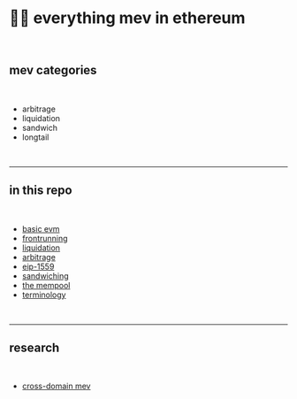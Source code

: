 # 🏴‍☠️ everything mev in ethereum

<br>

## mev categories

<br>

* arbitrage
* liquidation
* sandwich  
* longtail

<br>

---

## in this repo

<br>

* [basic evm](https://github.com/bt3gl-labs/1337_mev_toolkit/blob/main/MEV_on_Ethereum/evm-knowledge.md)
* [frontrunning](https://github.com/bt3gl-labs/1337_mev_toolkit/blob/main/MEV_on_Ethereum/frontrunning.md)
* [liquidation](https://github.com/bt3gl-labs/1337_mev_toolkit/blob/main/MEV_on_Ethereum/liquidations.md)
* [arbitrage](https://github.com/bt3gl-labs/1337_mev_toolkit/blob/main/MEV_on_Ethereum/arbitrage.md)
* [eip-1559](https://github.com/bt3gl-labs/1337_mev_toolkit/blob/main/MEV_on_Ethereum/eip-1559.md)
* [sandwiching](https://github.com/bt3gl-labs/1337_mev_toolkit/blob/main/MEV_on_Ethereum/sandwiching.md)
* [the mempool](https://github.com/bt3gl-labs/1337_mev_toolkit/blob/main/MEV_on_Ethereum/mempool.md)
* [terminology](https://github.com/bt3gl-labs/1337_mev_toolkit/blob/main/MEV_on_Ethereum/terminology.md)



<br>

---

## research

<br>

* [cross-domain mev](https://arxiv.org/abs/2112.01472)

